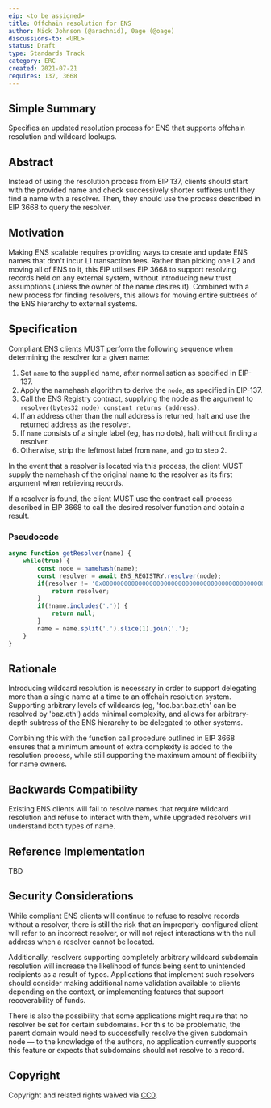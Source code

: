 ```yaml
---
eip: <to be assigned>
title: Offchain resolution for ENS
author: Nick Johnson (@arachnid), 0age (@oage)
discussions-to: <URL>
status: Draft
type: Standards Track
category: ERC
created: 2021-07-21
requires: 137, 3668
---
```


## Simple Summary
Specifies an updated resolution process for ENS that supports offchain resolution and wildcard lookups.

## Abstract
Instead of using the resolution process from EIP 137, clients should start with the provided name and check successively shorter suffixes until they find a name with a resolver. Then, they should use the process described in EIP 3668 to query the resolver.

## Motivation
Making ENS scalable requires providing ways to create and update ENS names that don't incur L1 transaction fees. Rather than picking one L2 and moving all of ENS to it, this EIP utilises EIP 3668 to support resolving records held on any external system, without introducing new trust assumptions (unless the owner of the name desires it). Combined with a new process for finding resolvers, this allows for moving entire subtrees of the ENS hierarchy to external systems.

## Specification
Compliant ENS clients MUST perform the following sequence when determining the resolver for a given name:

 1. Set `name` to the supplied name, after normalisation as specified in EIP-137.
 2. Apply the namehash algorithm to derive the `node`, as specified in EIP-137.
 3. Call the ENS Registry contract, supplying the node as the argument to `resolver(bytes32 node) constant returns (address)`.
 3. If an address other than the null address is returned, halt and use the returned address as the resolver.
 4. If `name` consists of a single label (eg, has no dots), halt without finding a resolver.
 5. Otherwise, strip the leftmost label from `name`, and go to step 2.

In the event that a resolver is located via this process, the client MUST supply the namehash of the original name to the resolver as its first argument when retrieving records.

If a resolver is found, the client MUST use the contract call process described in EIP 3668 to call the desired resolver function and obtain a result.

### Pseudocode
```javascript
async function getResolver(name) {
    while(true) {
        const node = namehash(name);
        const resolver = await ENS_REGISTRY.resolver(node);
        if(resolver != '0x0000000000000000000000000000000000000000000000000000000000000000') {
            return resolver;
        }
        if(!name.includes('.')) {
            return null;
        }
        name = name.split('.').slice(1).join('.');
    }
}
```

## Rationale
Introducing wildcard resolution is necessary in order to support delegating more than a single name at a time to an offchain resolution system. Supporting arbitrary levels of wildcards (eg, 'foo.bar.baz.eth' can be resolved by 'baz.eth') adds minimal complexity, and allows for arbitrary-depth subtress of the ENS hierarchy to be delegated to other systems.

Combining this with the function call procedure outlined in EIP 3668 ensures that a minimum amount of extra complexity is added to the resolution process, while still supporting the maximum amount of flexibility for name owners.

## Backwards Compatibility
Existing ENS clients will fail to resolve names that require wildcard resolution and refuse to interact with them, while upgraded resolvers will understand both types of name.

## Reference Implementation
TBD

## Security Considerations
While compliant ENS clients will continue to refuse to resolve records without a resolver, there is still the risk that an improperly-configured client will refer to an incorrect resolver, or will not reject interactions with the null address when a resolver cannot be located.

Additionally, resolvers supporting completely arbitrary wildcard subdomain resolution will increase the likelihood of funds being sent to unintended recipients as a result of typos. Applications that implement such resolvers should consider making additional name validation available to clients depending on the context, or implementing features that support recoverability of funds.

There is also the possibility that some applications might require that no resolver be set for certain subdomains. For this to be problematic, the parent domain would need to successfully resolve the given subdomain node — to the knowledge of the authors, no application currently supports this feature or expects that subdomains should not resolve to a record.

## Copyright
Copyright and related rights waived via [CC0](https://creativecommons.org/publicdomain/zero/1.0/).
